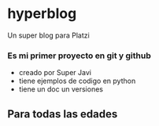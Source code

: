 # hyperblog
Un super blog para Platzi

### Es mi primer proyecto en git y github

+ creado por Super Javi
+ tiene ejemplos de codigo en python
+ tiene un doc un versiones

## Para todas las edades
